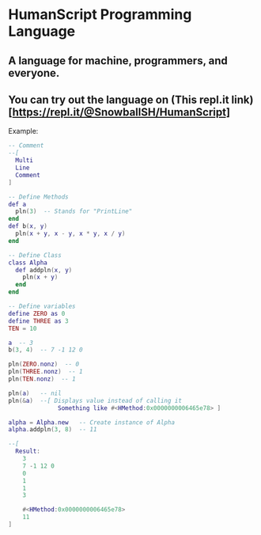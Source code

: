 # HumanScript Programming Language

## A language for machine, programmers, and everyone.

## You can try out the language on (This repl.it link)[https://repl.it/@SnowballSH/HumanScript]

Example:

```lua
-- Comment
--[
  Multi
  Line
  Comment
]

-- Define Methods
def a
  pln(3)  -- Stands for "PrintLine"
end
def b(x, y)
  pln(x + y, x - y, x * y, x / y)
end

-- Define Class
class Alpha
  def addpln(x, y)
    pln(x + y)
  end
end

-- Define variables
define ZERO as 0
define THREE as 3
TEN = 10

a  -- 3
b(3, 4)  -- 7 -1 12 0

pln(ZERO.nonz)  -- 0
pln(THREE.nonz)  -- 1
pln(TEN.nonz)  -- 1

pln(a)   -- nil
pln(&a)  --[ Displays value instead of calling it
              Something like #<HMethod:0x0000000006465e78> ]

alpha = Alpha.new   -- Create instance of Alpha
alpha.addpln(3, 8)  -- 11

--[
  Result:
    3
    7 -1 12 0
    0
    1
    1
    3

    #<HMethod:0x0000000006465e78>
    11
]
```

